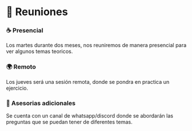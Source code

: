 # 📅 Reuniones

### ☕️ Presencial

Los martes durante dos meses, nos reuniremos de manera presencial para ver algunos temas teoricos.

### 🌍 Remoto

Los jueves será una sesión remota, donde se pondra en practica un ejercicio.

### 🤝 Asesorias adicionales

Se cuenta con un canal de whatsapp/discord donde se abordarán las preguntas que se puedan tener de diferentes temas.





